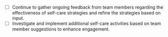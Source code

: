 - [ ] Continue to gather ongoing feedback from team members regarding the effectiveness of self-care strategies and refine the strategies based on input.
- [ ] Investigate and implement additional self-care activities based on team member suggestions to enhance engagement.